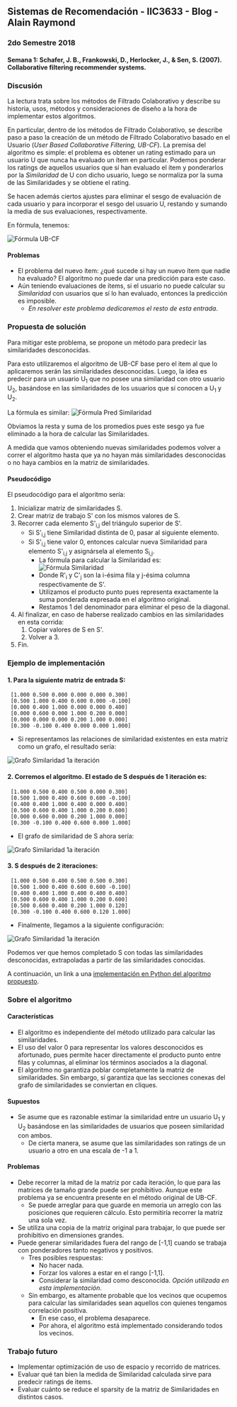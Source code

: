 ## Sistemas de Recomendación - IIC3633 - Blog - Alain Raymond
### 2do Semestre 2018

#### Semana 1:  Schafer, J. B., Frankowski, D., Herlocker, J., & Sen, S. (2007). Collaborative filtering recommender systems.

### Discusión
La lectura trata sobre los métodos de Filtrado Colaborativo y describe su historia, usos, métodos y consideraciones de diseño a la hora de implementar estos algoritmos.

En particular, dentro de los métodos de Filtrado Colaborativo, se describe paso a paso la creación de un método de Filtrado Colaborativo basado en el Usuario (_User Based Collaborative Filtering, UB-CF_). La premisa del algoritmo es simple: el problema es obtener un rating estimado para un usuario U que nunca ha evaluado un ítem en particular. Podemos ponderar los ratings de aquellos usuarios que sí han evaluado el ítem y ponderarlos por la _Similaridad_ de U con dicho usuario, luego se normaliza por la suma de las Similaridades y se obtiene el rating.

Se hacen además ciertos ajustes para eliminar el sesgo de evaluación de cada usuario y para incorporar el sesgo del usuario U, restando y sumando la media de sus evaluaciones, respectivamente.

En fórmula, tenemos:

![Fórmula UB-CF](https://github.com/alainray/recsys/blob/master/pred_rating_UB_CF.PNG)

#### Problemas

* El problema del nuevo ítem: ¿qué sucede si hay un nuevo ítem que nadie ha evaluado? El algoritmo no puede dar una predicción para este caso.
* Aún teniendo evaluaciones de ítems, si el usuario no puede calcular su _Similaridad_ con usuarios que sí lo han evaluado, entonces la predicción es imposible. 
  * _En resolver este problema dedicaremos el resto de esta entrada_.
### Propuesta de solución
Para mitigar este problema, se propone un método para predecir las similaridades desconocidas. 

Para esto utilizaremos el algoritmo de UB-CF base pero el item al que lo aplicaremos serán las similaridades desconocidas. Luego, la idea es predecir para un usuario U<sub>1</sub> que no posee una similaridad con otro usuario U<sub>2</sub>, basándose en las similaridades de los usuarios que sí conocen a U<sub>1</sub> y U<sub>2</sub>.

La fórmula es similar:
![Fórmula Pred Similaridad](https://github.com/alainray/recsys/blob/master/pred_similarity.PNG)

Obviamos la resta y suma de los promedios pues este sesgo ya fue eliminado a la hora de calcular las Similaridades.

A medida que vamos obteniendo nuevas similaridades podemos volver a correr el algoritmo hasta que ya no hayan más similaridades desconocidas o no haya cambios en la matriz de similaridades.

#### Pseudocódigo
El pseudocódigo para el algoritmo sería:

1. Inicializar matriz de similaridades S.
2. Crear matriz de trabajo S' con los mismos valores de S.
3. Recorrer cada elemento S'<sub>i,j</sub> del triángulo superior de S'.
   - Si S'<sub>i,j</sub> tiene Similaridad distinta de 0, pasar al siguiente elemento.
   - Si S'<sub>i,j</sub> tiene valor 0, entonces calcular nueva Similaridad para elemento S'<sub>i,j</sub> y asignársela al elemento S<sub>i,j</sub>.
     - La fórmula para calcular la Similaridad es: <br>
![Fórmula Similaridad](https://github.com/alainray/recsys/blob/master/similarity_semana1.PNG)
     - Donde R'<sub>i</sub> y C'<sub>j</sub> son la i-ésima fila y j-ésima columna respectivamente de S'.
     - Utilizamos el producto punto pues representa exactamente la suma ponderada expresada en el algoritmo original.
     - Restamos 1 del denominador para eliminar el peso de la diagonal.
4. Al finalizar, en caso de haberse realizado cambios en las similaridades en esta corrida:
   1. Copiar valores de S en S'.
   2. Volver a 3.
5. Fin.


### Ejemplo de implementación
#### 1. Para la siguiente matriz de entrada S:

```
 [1.000 0.500 0.000 0.000 0.000 0.300]
 [0.500 1.000 0.400 0.600 0.000 -0.100]
 [0.000 0.400 1.000 0.000 0.000 0.400]
 [0.000 0.600 0.000 1.000 0.200 0.000]
 [0.000 0.000 0.000 0.200 1.000 0.000]
 [0.300 -0.100 0.400 0.000 0.000 1.000]
```
* Si representamos las relaciones de similaridad existentes en esta matriz como un grafo, el resultado sería:
 
 ![Grafo Similaridad 1a iteración](https://github.com/alainray/recsys/blob/master/similarity_graph.PNG)

#### 2. Corremos el algoritmo. El estado de S después de 1 iteración es:
```
 [1.000 0.500 0.400 0.500 0.000 0.300]
 [0.500 1.000 0.400 0.600 0.600 -0.100]
 [0.400 0.400 1.000 0.400 0.000 0.400]
 [0.500 0.600 0.400 1.000 0.200 0.600]
 [0.000 0.600 0.000 0.200 1.000 0.000]
 [0.300 -0.100 0.400 0.600 0.000 1.000]
```
 * El grafo de similaridad de S ahora sería:
 
 ![Grafo Similaridad 1a iteración](https://github.com/alainray/recsys/blob/master/similarity_graph_it1.PNG)
 
#### 3. S después de 2 iteraciones:
```
 [1.000 0.500 0.400 0.500 0.500 0.300]
 [0.500 1.000 0.400 0.600 0.600 -0.100]
 [0.400 0.400 1.000 0.400 0.400 0.400]
 [0.500 0.600 0.400 1.000 0.200 0.600]
 [0.500 0.600 0.400 0.200 1.000 0.120]
 [0.300 -0.100 0.400 0.600 0.120 1.000]
```
 * Finalmente, llegamos a la siguiente configuración:
 
 ![Grafo Similaridad 1a iteración](https://github.com/alainray/recsys/blob/master/similarity_graph_it2.PNG)
 
Podemos ver que hemos completado S con todas las similaridades desconocidas, extrapoladas a partir de las similaridades conocidas.

A continuación, un link a una [implementación en Python del algoritmo propuesto](https://github.com/alainray/recsys/blob/master/semana1_similarity.py).

### Sobre el algoritmo
#### Características

* El algoritmo es independiente del método utilizado para calcular las similaridades.
* El uso del valor 0 para representar los valores desconocidos es afortunado, pues permite hacer directamente el producto punto entre 
filas y columnas, al eliminar los términos asociados a la diagonal.
* El algoritmo no garantiza poblar completamente la matriz de similaridades. Sin embargo, sí garantiza que las secciones conexas del grafo de similaridades se conviertan en cliques.

#### Supuestos

* Se asume que es razonable estimar la similaridad entre un usuario U<sub>1</sub> y U<sub>2</sub> basándose en las similaridades de usuarios que poseen similaridad con ambos.
   * De cierta manera, se asume que las similaridades son ratings de un usuario a otro en una escala de -1 a 1.
#### Problemas
* Debe recorrer la mitad de la matriz por cada iteración, lo que para las matrices de tamaño grande puede ser prohibitivo. Aunque este problema ya se encuentra presente en el método original de UB-CF.
  * Se puede arreglar para que guarde en memoria un arreglo con las posiciones que requieren cálculo. Esto permitiría recorrer la matriz una sola vez.
* Se utiliza una copia de la matriz original para trabajar, lo que puede ser prohibitivo en dimensiones grandes.
* Puede generar similaridades fuera del rango de [-1,1] cuando se trabaja con ponderadores tanto negativos y positivos.
  * Tres posibles respuestas:
    * No hacer nada.
    * Forzar los valores a estar en el rango [-1,1].
    * Considerar la similaridad como desconocida. _Opción utilizada en esta implementación_.
  * Sin embargo, es altamente probable que los vecinos que ocupemos para calcular las similaridades sean aquellos con quienes tengamos correlación positiva.
    * En ese caso, el problema desaparece.
    * Por ahora, el algoritmo está implementado considerando todos los vecinos.
 
### Trabajo futuro
* Implementar optimización de uso de espacio y recorrido de matrices.
* Evaluar qué tan bien la medida de Similaridad calculada sirve para predecir ratings de items.
* Evaluar cuánto se reduce el sparsity de la matriz de Similaridades en distintos casos.
